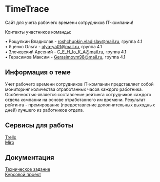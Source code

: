 # TimeTrace

Сайт для учета рабочего времени сотрудников IT-компании!

Контакты участников команды:

• Рощупкин Владислав - roshchupkin.vladislav@mail.ru, группа 4.1 <br>
• Яценко Ольга - olya-ya01@mail.ru, группа 4.1 <br>
• Злочевский Арсений - C_E_H_Io_K_A@mail.ru, группа 4.1 <br>
• Герасимов Максим - Gerasimovm98@mail.ru, группа 4.1

## Информация о теме
Учет рабочего времени сотрудников IT-компании представляет собой мониторинг количества отработанных часов каждого работника. Особенностью является составление рейтинга сотрудников каждого отдела компании на основе отработанного им времени. Результат рейтинга - премирование (предоставление дополнительных выходных дней) лучшего из работников отдела.

## Сервисы для работы 
[Trello](https://trello.com/b/xU2L6v14/timetrace) <br>
[Miro](https://miro.com/app/board/uXjVOFsa-dQ=/?invite_link_id=103508111457) <br>

## Документация
[Техническое задание](https://docs.google.com/document/d/1cMWmo6NgJ_CBB_ZhorpnlNdH_4CCsS1E3km36Z9-4Jo/edit?usp=sharing) <br>
[Курсовой проект](https://github.com/VladislavRoshchupkin/TP-4.1-4/blob/main/Курсовой%20проект.pdf)
